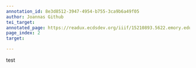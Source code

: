 ```yaml
---
annotation_id: 8e3d8512-3947-4954-b755-3ca9b6a49f05
author: Joannas Github
tei_target: 
annotated_page: https://readux.ecdsdev.org/iiif/15210893.5622.emory.edu/canvas/15210893.5622.emory.edu$3
page_index: 2
target: 

---
```

<p>test</p>